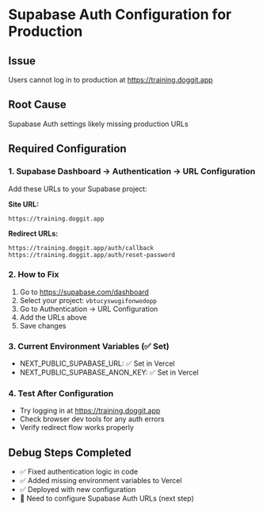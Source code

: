 # Supabase Auth Configuration for Production

## Issue
Users cannot log in to production at https://training.doggit.app

## Root Cause
Supabase Auth settings likely missing production URLs

## Required Configuration

### 1. Supabase Dashboard → Authentication → URL Configuration

Add these URLs to your Supabase project:

**Site URL:**
```
https://training.doggit.app
```

**Redirect URLs:**
```
https://training.doggit.app/auth/callback
https://training.doggit.app/auth/reset-password
```

### 2. How to Fix

1. Go to https://supabase.com/dashboard
2. Select your project: `vbtucyswugifonwodopp`
3. Go to Authentication → URL Configuration
4. Add the URLs above
5. Save changes

### 3. Current Environment Variables (✅ Set)
- NEXT_PUBLIC_SUPABASE_URL: ✅ Set in Vercel
- NEXT_PUBLIC_SUPABASE_ANON_KEY: ✅ Set in Vercel

### 4. Test After Configuration
- Try logging in at https://training.doggit.app
- Check browser dev tools for any auth errors
- Verify redirect flow works properly

## Debug Steps Completed
- ✅ Fixed authentication logic in code
- ✅ Added missing environment variables to Vercel
- ✅ Deployed with new configuration
- 🔄 Need to configure Supabase Auth URLs (next step)